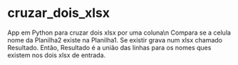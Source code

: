 # cruzar_dois_xlsx

App em Python para cruzar dois xlsx por uma coluna\n
Compara se a celula nome da Planilha2 existe na Planilha1.
Se existir grava num xlsx chamado Resultado.
Então, Resultado é a união das linhas para os nomes ques existem nos dois xlsx de entrada.
